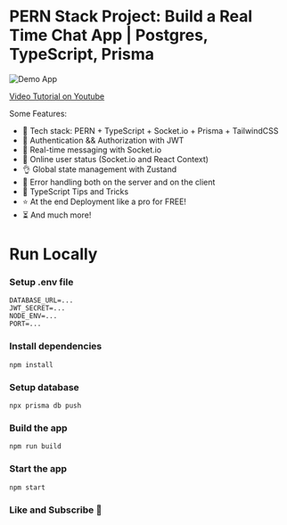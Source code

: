 # PERN Stack Project: Build a Real Time Chat App | Postgres, TypeScript, Prisma

![Demo App](https://i.ibb.co/RC4pW36/Group-124.png)

[Video Tutorial on Youtube](https://youtu.be/vL24eiwAG_g)

Some Features:

-   🌟 Tech stack: PERN + TypeScript + Socket.io + Prisma + TailwindCSS
-   🎃 Authentication && Authorization with JWT
-   👾 Real-time messaging with Socket.io
-   🚀 Online user status (Socket.io and React Context)
-   👌 Global state management with Zustand
-   🐞 Error handling both on the server and on the client
-   👻 TypeScript Tips and Tricks
-   ⭐ At the end Deployment like a pro for FREE!
-   ⏳ And much more!

# Run Locally

### Setup .env file

```env
DATABASE_URL=...
JWT_SECRET=...
NODE_ENV=...
PORT=...
```

### Install dependencies

```shell
npm install
```

### Setup database
```shell
npx prisma db push
```

### Build the app

```shell
npm run build
```

### Start the app

```shell
npm start
```

### Like and Subscribe 🌟
